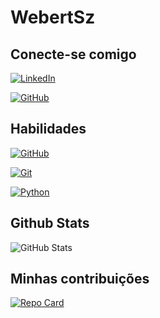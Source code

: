 # WebertSz

## Conecte-se comigo
[![LinkedIn](https://img.shields.io/badge/LinkedIn-000?style=for-the-badge&logo=linkedin&logoColor=0E76A8)](https://www.linkedin.com/in/webert-souza-474060213/) 

[![GitHub](https://img.shields.io/badge/GitHub-000?style=for-the-badge&logo=github&logoColor=white)](https://github.com/WebertSz)

## Habilidades
[![GitHub](https://img.shields.io/badge/GitHub-000?style=for-the-badge&logo=github&logoColor=white)](https://docs.github.com/)

[![Git](https://img.shields.io/badge/Git-000?style=for-the-badge&logo=git&logocolor=fff)](https://git-scm.com/doc)

[![Python](https://img.shields.io/badge/Python-000?style=for-the-badge&logo=python)](https://www.python.org/doc/)

## Github Stats
![GitHub Stats](https://github-readme-stats.vercel.app/api?username=WebertSz&theme=transparent&bg_color=000&border_color=30A3DC&show_icons=true&icon_color=30A3DC&title_color=E94D5F&text_color=FFF)

## Minhas contribuições
[![Repo Card](https://github-readme-stats.vercel.app/api/pin/?username=WebertSz&repo=dio-lab-open-source&bg_color=000&border_color=30A3DC&show_icons=true&icon_color=30A3DC&title_color=E94D5F&text_color=FFF)](https://github.com/SEUUSERNAME/SEUREPOSITORIO)